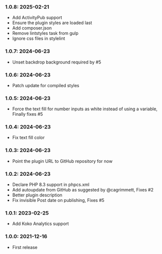 ### 1.0.8: 2025-02-21

* Add ActivityPub support
* Ensure the plugin styles are loaded last
* Add composer.json
* Remove lintstyles task from gulp
* Ignore css files in stylelint

### 1.0.7: 2024-06-23

* Unset backdrop background required by #5

### 1.0.6: 2024-06-23

* Patch update for compiled styles

### 1.0.5: 2024-06-23

* Force the text fill for number inputs as white instead of using a variable, Finally fixes #5

### 1.0.4: 2024-06-23

* Fix text fill color

### 1.0.3: 2024-06-23

* Point the plugin URL to GitHub repository for now

### 1.0.2: 2024-06-23

* Declare PHP 8.3 support in phpcs.xml
* Add autoupdate from GitHub as suggested by @cagrimmett, Fixes #2
* Better plugin description
* Fix invisible Post date on publishing, Fixes #5

### 1.0.1: 2023-02-25

* Add Koko Analytics support

### 1.0.0: 2021-12-16

* First release